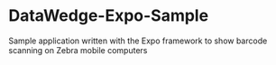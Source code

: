 # DataWedge-Expo-Sample
Sample application written with the Expo framework to show barcode scanning on Zebra mobile computers 
